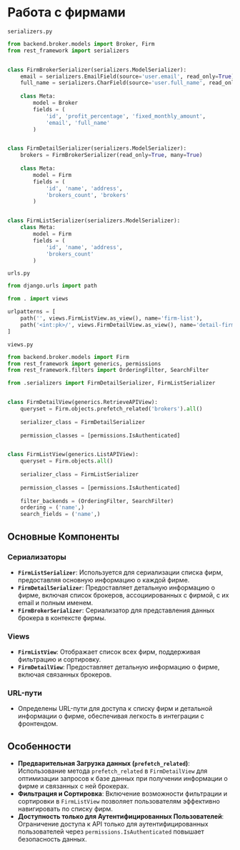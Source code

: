 # Работа с фирмами

`serializers.py`

```python
from backend.broker.models import Broker, Firm
from rest_framework import serializers


class FirmBrokerSerializer(serializers.ModelSerializer):
    email = serializers.EmailField(source='user.email', read_only=True)
    full_name = serializers.CharField(source='user.full_name', read_only=True)
    
    class Meta:
        model = Broker
        fields = (
            'id', 'profit_percentage', 'fixed_monthly_amount',
            'email', 'full_name'
        )


class FirmDetailSerializer(serializers.ModelSerializer):
    brokers = FirmBrokerSerializer(read_only=True, many=True)
    
    class Meta:
        model = Firm
        fields = (
            'id', 'name', 'address',
            'brokers_count', 'brokers'
        )


class FirmListSerializer(serializers.ModelSerializer):
    class Meta:
        model = Firm
        fields = (
            'id', 'name', 'address',
            'brokers_count'
        )
```

`urls.py`

```python
from django.urls import path

from . import views

urlpatterns = [
    path('', views.FirmListView.as_view(), name='firm-list'),
    path('<int:pk>/', views.FirmDetailView.as_view(), name='detail-firm'),
]
```

`views.py`

```python
from backend.broker.models import Firm
from rest_framework import generics, permissions
from rest_framework.filters import OrderingFilter, SearchFilter

from .serializers import FirmDetailSerializer, FirmListSerializer


class FirmDetailView(generics.RetrieveAPIView):
    queryset = Firm.objects.prefetch_related('brokers').all()
    
    serializer_class = FirmDetailSerializer
    
    permission_classes = [permissions.IsAuthenticated]


class FirmListView(generics.ListAPIView):
    queryset = Firm.objects.all()
    
    serializer_class = FirmListSerializer
    
    permission_classes = [permissions.IsAuthenticated]
    
    filter_backends = (OrderingFilter, SearchFilter)
    ordering = ('name',)
    search_fields = ('name',)
```

## Основные Компоненты

### Сериализаторы

- **`FirmListSerializer`**: Используется для сериализации списка фирм, предоставляя основную информацию о каждой фирме.
- **`FirmDetailSerializer`**: Предоставляет детальную информацию о фирме, включая список брокеров, ассоциированных с
  фирмой, с их email и полным именем.
- **`FirmBrokerSerializer`**: Сериализатор для представления данных брокера в контексте фирмы.

### Views

- **`FirmListView`**: Отображает список всех фирм, поддерживая фильтрацию и сортировку.
- **`FirmDetailView`**: Предоставляет детальную информацию о фирме, включая связанных брокеров.

### URL-пути

- Определены URL-пути для доступа к списку фирм и детальной информации о фирме, обеспечивая легкость в интеграции с
  фронтендом.

## Особенности

- **Предварительная Загрузка данных (`prefetch_related`)**: Использование метода `prefetch_related` в `FirmDetailView`
  для оптимизации запросов к базе данных при получении информации о фирме и связанных с ней брокерах.
- **Фильтрация и Сортировка**: Включение возможности фильтрации и сортировки в `FirmListView` позволяет пользователям
  эффективно навигировать по списку фирм.
- **Доступность только для Аутентифицированных Пользователей**: Ограничение доступа к API только для аутентифицированных
  пользователей через `permissions.IsAuthenticated` повышает безопасность данных.
